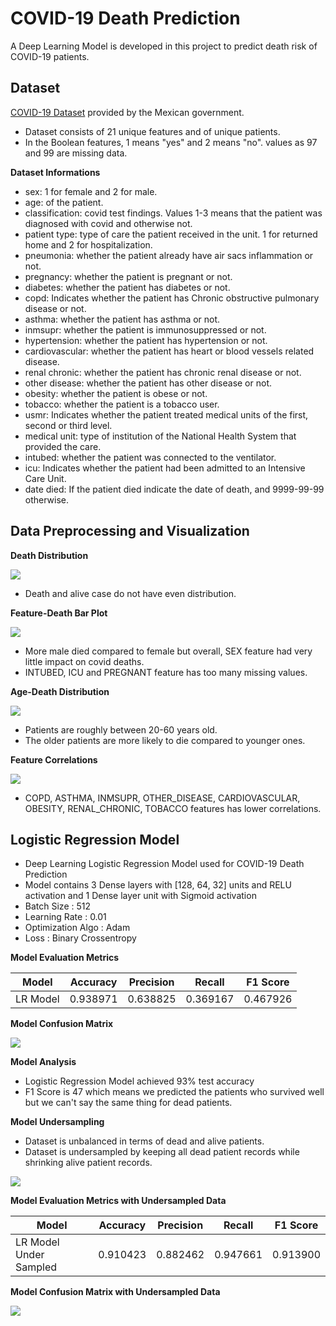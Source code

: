 # COVID-19 Death Prediction

A Deep Learning Model is developed in this project to predict death risk of COVID-19 patients.

## Dataset

[COVID-19 Dataset](https://www.kaggle.com/datasets/meirnizri/covid19-dataset) provided by the Mexican government. 

- Dataset consists of 21 unique features and of unique patients. 
- In the Boolean features, 1 means "yes" and 2 means "no". values as 97 and 99 are missing data.

**Dataset Informations**

- sex: 1 for female and 2 for male.
- age: of the patient.
- classification: covid test findings. Values 1-3 means that the patient was diagnosed with covid and otherwise not.
- patient type: type of care the patient received in the unit. 1 for returned home and 2 for hospitalization.
- pneumonia: whether the patient already have air sacs inflammation or not.
- pregnancy: whether the patient is pregnant or not.
- diabetes: whether the patient has diabetes or not.
- copd: Indicates whether the patient has Chronic obstructive pulmonary disease or not.
- asthma: whether the patient has asthma or not.
- inmsupr: whether the patient is immunosuppressed or not.
- hypertension: whether the patient has hypertension or not.
- cardiovascular: whether the patient has heart or blood vessels related disease.
- renal chronic: whether the patient has chronic renal disease or not.
- other disease: whether the patient has other disease or not.
- obesity: whether the patient is obese or not.
- tobacco: whether the patient is a tobacco user.
- usmr: Indicates whether the patient treated medical units of the first, second or third level.
- medical unit: type of institution of the National Health System that provided the care.
- intubed: whether the patient was connected to the ventilator.
- icu: Indicates whether the patient had been admitted to an Intensive Care Unit.
- date died: If the patient died indicate the date of death, and 9999-99-99 otherwise.

## Data Preprocessing and Visualization

**Death Distribution**

![](https://github.com/ahsan-83/Machine-Learning-Projects/blob/main/COVID-19%20Death%20Prediction/resources/death_distribution.png)

- Death and alive case do not have even distribution.

**Feature-Death Bar Plot**

![](https://github.com/ahsan-83/Machine-Learning-Projects/blob/main/COVID-19%20Death%20Prediction/resources/feature_death_barplot.png)

- More male died compared to female but overall, SEX feature had very little impact on covid deaths.
- INTUBED, ICU and PREGNANT feature has too many missing values.

**Age-Death Distribution**

![](https://github.com/ahsan-83/Machine-Learning-Projects/blob/main/COVID-19%20Death%20Prediction/resources/age_death_distribution.png)

- Patients are roughly between 20-60 years old.
- The older patients are more likely to die compared to younger ones.

**Feature Correlations**

![](https://github.com/ahsan-83/Machine-Learning-Projects/blob/main/COVID-19%20Death%20Prediction/resources/correlation_mat.png)

- COPD, ASTHMA, INMSUPR, OTHER_DISEASE, CARDIOVASCULAR, OBESITY, RENAL_CHRONIC, TOBACCO features has lower correlations.

## Logistic Regression Model

- Deep Learning Logistic Regression Model used for COVID-19 Death Prediction 
- Model contains 3 Dense layers with [128, 64, 32] units and RELU activation and 1 Dense layer unit with Sigmoid activation
- Batch Size : 512
- Learning Rate : 0.01
- Optimization Algo : Adam
- Loss : Binary Crossentropy

**Model Evaluation Metrics**

Model | Accuracy | Precision | Recall | F1 Score
--- | --- | --- | --- |--- 
LR Model | 0.938971 | 0.638825 | 0.369167 | 0.467926 

**Model Confusion Matrix**

![](https://github.com/ahsan-83/Machine-Learning-Projects/blob/main/COVID-19%20Death%20Prediction/resources/LR_model_confusion_mat.png)

**Model Analysis**

- Logistic Regression Model achieved 93% test accuracy
- F1 Score is 47 which means we predicted the patients who survived well but we can't say the same thing for dead patients.

**Model Undersampling**

- Dataset is unbalanced in terms of dead and alive patients.
- Dataset is undersampled by keeping all dead patient records while shrinking alive patient records.

![](https://github.com/ahsan-83/Machine-Learning-Projects/blob/main/COVID-19%20Death%20Prediction/resources/death_distribution_undersample.png)

**Model Evaluation Metrics with Undersampled Data**

Model | Accuracy | Precision | Recall | F1 Score
--- | --- | --- | --- |--- 
LR Model Under Sampled | 0.910423 | 0.882462 | 0.947661 | 0.913900 

**Model Confusion Matrix with Undersampled Data**

![](https://github.com/ahsan-83/Machine-Learning-Projects/blob/main/COVID-19%20Death%20Prediction/resources/LR_undersample_model_confusion_mat.png)


